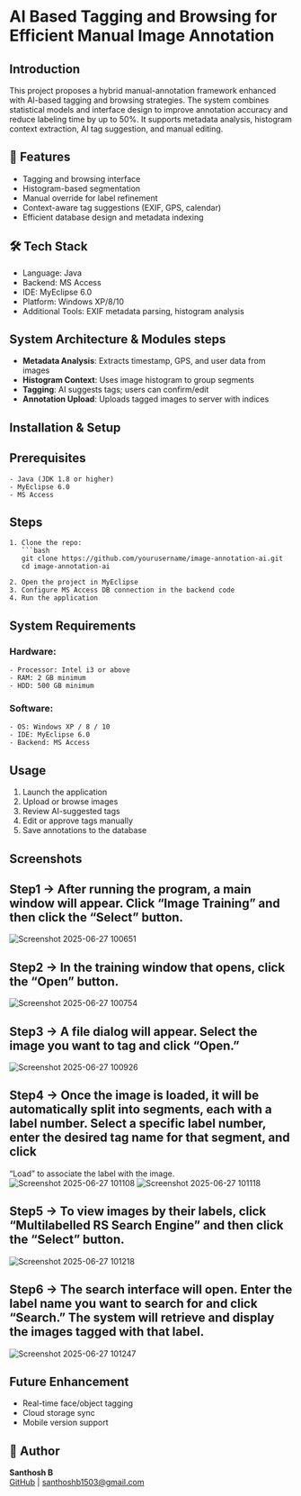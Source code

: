 # AI Based Tagging and Browsing for Efficient Manual Image Annotation

## Introduction
This project proposes a hybrid manual-annotation framework enhanced with AI-based tagging and browsing strategies. The system combines statistical models and interface design to improve annotation accuracy and reduce labeling time by up to 50%. It supports metadata analysis, histogram context extraction, AI tag suggestion, and manual editing.

## 🚀 Features
- Tagging and browsing interface
- Histogram-based segmentation
- Manual override for label refinement
- Context-aware tag suggestions (EXIF, GPS, calendar)
- Efficient database design and metadata indexing

## 🛠️ Tech Stack
- Language: Java
- Backend: MS Access
- IDE: MyEclipse 6.0
- Platform: Windows XP/8/10
- Additional Tools: EXIF metadata parsing, histogram analysis

## System Architecture & Modules steps
- **Metadata Analysis**: Extracts timestamp, GPS, and user data from images
- **Histogram Context**: Uses image histogram to group segments
- **Tagging**: AI suggests tags; users can confirm/edit
- **Annotation Upload**: Uploads tagged images to server with indices

## Installation & Setup
  ## Prerequisites
    - Java (JDK 1.8 or higher)
    - MyEclipse 6.0
    - MS Access
  
  ## Steps
    1. Clone the repo:
       ```bash
       git clone https://github.com/yourusername/image-annotation-ai.git
       cd image-annotation-ai

    2. Open the project in MyEclipse
    3. Configure MS Access DB connection in the backend code
    4. Run the application

## System Requirements
  ### Hardware:
    - Processor: Intel i3 or above
    - RAM: 2 GB minimum
    - HDD: 500 GB minimum
  
  ### Software:
    - OS: Windows XP / 8 / 10
    - IDE: MyEclipse 6.0
    - Backend: MS Access

## Usage
  1. Launch the application
  2. Upload or browse images
  3. Review AI-suggested tags
  4. Edit or approve tags manually
  5. Save annotations to the database

## Screenshots
  ## Step1 -> After running the program, a main window will appear. Click “Image Training” and then click the “Select” button.
  ![Screenshot 2025-06-27 100651](https://github.com/user-attachments/assets/0054e2bc-02af-47be-bfed-04a3e0070032)

  ## Step2 -> In the training window that opens, click the “Open” button.
  ![Screenshot 2025-06-27 100754](https://github.com/user-attachments/assets/27155a5d-2b1c-455c-887a-37000be102ce)

  ## Step3 -> A file dialog will appear. Select the image you want to tag and click “Open.”
  ![Screenshot 2025-06-27 100926](https://github.com/user-attachments/assets/60623a3b-5eda-42a0-8d42-abab606dd1fb)

  ## Step4 -> Once the image is loaded, it will be automatically split into segments, each with a label number. Select a specific label number, enter the desired tag name for that segment, and click
  “Load” to associate the label with the image.
  ![Screenshot 2025-06-27 101108](https://github.com/user-attachments/assets/5ad558a5-b00b-4ee2-a29e-ce0eb7077e7a)
  ![Screenshot 2025-06-27 101118](https://github.com/user-attachments/assets/9e762c9d-8f6f-48ff-9d73-514afda0a889)

  ## Step5 -> To view images by their labels, click “Multilabelled RS Search Engine” and then click the “Select” button.
  ![Screenshot 2025-06-27 101218](https://github.com/user-attachments/assets/006447a2-f9ca-4b21-a8bd-5aa8cd4f61e7)

  ## Step6 -> The search interface will open. Enter the label name you want to search for and click “Search.” The system will retrieve and display the images tagged with that label.
  ![Screenshot 2025-06-27 101247](https://github.com/user-attachments/assets/7d7afb3a-4b44-4f07-90b7-5bd3e30595f2)


## Future Enhancement
  - Real-time face/object tagging
  - Cloud storage sync
  - Mobile version support

## 👤 Author
**Santhosh B**  
[GitHub](https://github.com/santhosh-15082003) | santhoshb1503@gmail.com

